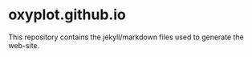 oxyplot.github.io
=================

This repository contains the jekyll/markdown files used to generate the web-site.

